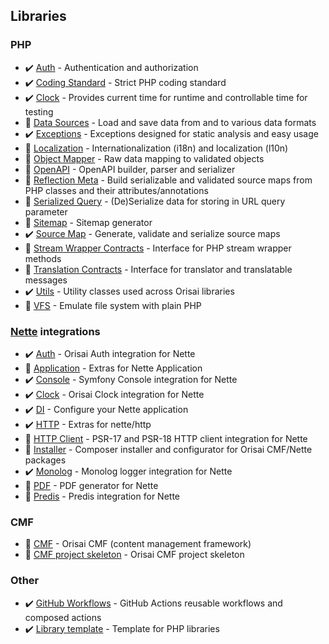 ## Libraries

### PHP

- ✔️ [Auth](https://github.com/orisai/auth) - Authentication and authorization
- ✔️ [Coding Standard](https://github.com/orisai/coding-standard-php) - Strict PHP coding standard
- ✔️ [Clock](https://github.com/orisai/clock) - Provides current time for runtime and controllable time for testing
- 🚧 [Data Sources](https://github.com/orisai/data-sources) - Load and save data from and to various data formats
- ✔️ [Exceptions](https://github.com/orisai/exceptions) - Exceptions designed for static analysis and easy usage
- 🚧 [Localization](https://github.com/orisai/localization) - Internationalization (i18n) and localization (l10n)
- 🚧 [Object Mapper](https://github.com/orisai/object-mapper) - Raw data mapping to validated objects
- 🚧 [OpenAPI](https://github.com/orisai/openapi) - OpenAPI builder, parser and serializer
- 🚧 [Reflection Meta](https://github.com/orisai/reflection-meta) - Build serializable and validated source maps from PHP classes and their attributes/annotations
- 🚧 [Serialized Query](https://github.com/orisai/serialized-query) - (De)Serialize data for storing in URL query parameter
- 🚧 [Sitemap](https://github.com/orisai/sitemap) - Sitemap generator
- ✔️ [Source Map](https://github.com/orisai/source-map) - Generate, validate and serialize source maps
- 🚧 [Stream Wrapper Contracts](https://github.com/orisai/stream-wrapper-contracts) - Interface for PHP stream wrapper methods
- 🚧 [Translation Contracts](https://github.com/orisai/translation-contracts) - Interface for translator and translatable messages
- ✔️ [Utils](https://github.com/orisai/utils) - Utility classes used across Orisai libraries
- 🚧 [VFS](https://github.com/orisai/vfs) - Emulate file system with plain PHP

### [Nette](https://nette.org) integrations

- ✔️ [Auth](https://github.com/orisai/nette-auth) - Orisai Auth integration for Nette
- 🚧 [Application](https://github.com/orisai/nette-application) - Extras for Nette Application
- ✔️ [Console](https://github.com/orisai/nette-console) - Symfony Console integration for Nette
- ✔️ [Clock](https://github.com/orisai/nette-clock) - Orisai Clock integration for Nette
- ✔️ [DI](https://github.com/orisai/nette-di) - Configure your Nette application
- ✔️ [HTTP](https://github.com/orisai/nette-http) - Extras for nette/http
- 🚧 [HTTP Client](https://github.com/orisai/nette-http-client) - PSR-17 and PSR-18 HTTP client integration for Nette
- 🚧 [Installer](https://github.com/orisai/installer) - Composer installer and configurator for Orisai CMF/Nette packages
- ✔️ [Monolog](https://github.com/orisai/nette-monolog) - Monolog logger integration for Nette
- 🚧 [PDF](https://github.com/orisai/nette-pdf) - PDF generator for Nette
- 🚧 [Predis](https://github.com/orisai/nette-predis) - Predis integration for Nette

### CMF

- 🚧 [CMF](https://github.com/orisai/cmf) - Orisai CMF (content management framework)
- 🚧 [CMF project skeleton](https://github.com/orisai/cmf-project) - Orisai CMF project skeleton

### Other

- ✔️ [GitHub Workflows](https://github.com/orisai/github-workflows) - GitHub Actions reusable workflows and composed
  actions
- ✔️ [Library template](https://github.com/orisai/library-template) - Template for PHP libraries
